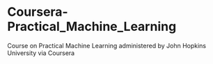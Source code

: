 # Coursera-Practical_Machine_Learning
Course on Practical Machine Learning administered by John Hopkins University via Coursera
